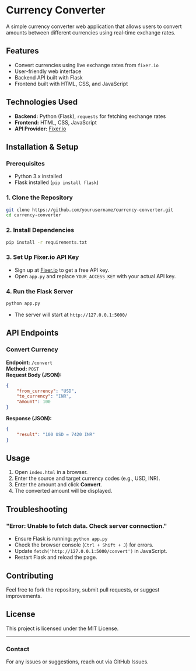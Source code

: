 # Currency Converter

A simple currency converter web application that allows users to convert amounts between different currencies using real-time exchange rates.

## Features
- Convert currencies using live exchange rates from `fixer.io`
- User-friendly web interface
- Backend API built with Flask
- Frontend built with HTML, CSS, and JavaScript

## Technologies Used
- **Backend:** Python (Flask), `requests` for fetching exchange rates
- **Frontend:** HTML, CSS, JavaScript
- **API Provider:** [Fixer.io](https://fixer.io/)

## Installation & Setup
### Prerequisites
- Python 3.x installed
- Flask installed (`pip install flask`)

### 1. Clone the Repository
```sh
git clone https://github.com/yourusername/currency-converter.git
cd currency-converter
```

### 2. Install Dependencies
```sh
pip install -r requirements.txt
```

### 3. Set Up Fixer.io API Key
- Sign up at [Fixer.io](https://fixer.io/) to get a free API key.
- Open `app.py` and replace `YOUR_ACCESS_KEY` with your actual API key.

### 4. Run the Flask Server
```sh
python app.py
```
- The server will start at `http://127.0.0.1:5000/`

## API Endpoints
### Convert Currency
**Endpoint:** `/convert`  
**Method:** `POST`  
**Request Body (JSON):**
```json
{
    "from_currency": "USD",
    "to_currency": "INR",
    "amount": 100
}
```
**Response (JSON):**
```json
{
    "result": "100 USD = 7420 INR"
}
```

## Usage
1. Open `index.html` in a browser.
2. Enter the source and target currency codes (e.g., USD, INR).
3. Enter the amount and click **Convert**.
4. The converted amount will be displayed.

## Troubleshooting
### "Error: Unable to fetch data. Check server connection."
- Ensure Flask is running: `python app.py`
- Check the browser console (`Ctrl + Shift + J`) for errors.
- Update `fetch('http://127.0.0.1:5000/convert')` in JavaScript.
- Restart Flask and reload the page.

## Contributing
Feel free to fork the repository, submit pull requests, or suggest improvements.

## License
This project is licensed under the MIT License.

---
### Contact
For any issues or suggestions, reach out via GitHub Issues.

